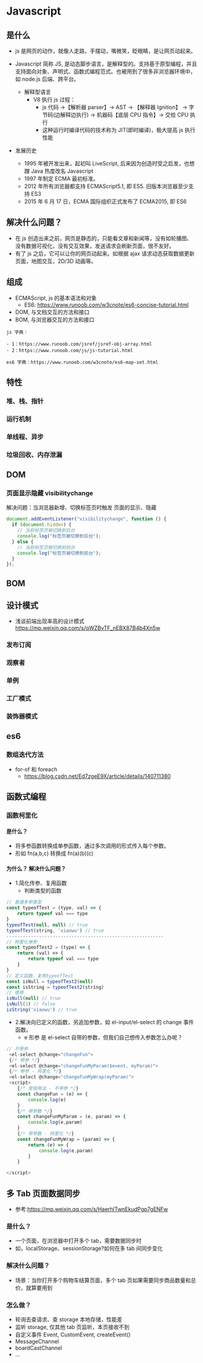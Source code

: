 # Javascript <Badge type="warning" text="doing" />

## 是什么

- js 是网页的动作，就像人走路，手摆动，嘴微笑，眨眼睛，是让网页动起来。
- Javascript 简称 JS, 是动态脚步语言，是解释型的。支持基于原型编程，并且支持面向对象、声明式、函数式编程范式。也被用到了很多非浏览器环境中，如 node.js 后端、跨平台。

  - 解释型语言
    - V8 执行 js 过程：
      - js 代码 ->【解析器 parser】-> AST -> 【解释器 Ignition】 -> 字节码(边解释边执行) -> 机器码【底层 CPU 指令】-> 交给 CPU 执行
      - 这种运行时编译代码的技术称为 JIT(即时编译)，极大提高 js 执行性能

- 发展历史
  - 1995 年被开发出来，起初叫 LiveScript, 后来因为创造时受之启发，也想蹭 Java 热度改名 Javascript
  - 1997 年制定 ECMA 最初标准。
  - 2012 年所有浏览器都支持 ECMAScript5.1, 即 ES5. 旧版本浏览器至少支持 ES3
  - 2015 年 6 月 17 日，ECMA 国际组织正式发布了 ECMA2015, 即 ES6

## 解决什么问题？

- 在 js 创造出来之前，网页是静态的，只能看文章和新闻等，没有如轮播图、没有数据可视化，没有交互效果，发送请求会刷新页面，很不友好。
- 有了 js 之后，它可以让你的网页动起来。如根据 ajax 请求动态获取数据更新页面，地图交互，2D/3D 动画等。

## 组成

- ECMAScript, js 的基本语法和对象
  - ES6: https://www.runoob.com/w3cnote/es6-concise-tutorial.html
- DOM, 与文档交互的方法和接口
- BOM, 与浏览器交互的方法和接口

```text
js 字典：

- 1：https://www.runoob.com/jsref/jsref-obj-array.html
- 2：https://www.runoob.com/js/js-tutorial.html

es6 字典：https://www.runoob.com/w3cnote/es6-map-set.html
```

## 特性

### 堆、栈、指针

### 运行机制

### 单线程、异步

### 垃圾回收、内存泄漏

## DOM

### 页面显示隐藏 visibilitychange

解决问题：当浏览器新增、切换标签页时触发 页面的显示、隐藏

```js
document.addEventListener("visibilitychange", function () {
  if (document.hidden) {
    // 当前标签页被切换到后台
    console.log("标签页被切换到后台");
  } else {
    // 当前标签页被切换到前台
    console.log("标签页被切换到前台");
  }
});
```

## BOM

## 设计模式

- 浅谈前端出现率高的设计模式
  https://mp.weixin.qq.com/s/qWZBvTF_nEBX87B4b4Xn5w

### 发布订阅

### 观察者

### 单例

### 工厂模式

### 装饰器模式

## es6

### 数组迭代方法

- for-of 和 foreach
  - https://blog.csdn.net/Ed7zgeE9X/article/details/140711380

## 函数式编程

### 函数柯里化

#### 是什么？

- 将多参函数转换成单参函数，通过多次调用的形式传入每个参数。
- 形如 fn(a,b,c) 转换成 fn(a)(b)(c)

#### 为什么？ 解决什么问题？

- 1.简化传参、复用函数
  - 判断类型的函数

```js
// 普通多参类型
const typeofTest = (type, val) => {
    return typeof val === type
}
typeofTest(null, null) // true
typeofTest(string, 'xiaowu') // true
----------------------------------------------------------
// 柯里化单参
const typeofTest2 = (type) => {
    return (val) => {
        return typeof val === type
    }
}
// 定义函数，复用typeofTest
const isNull = typeofTest2(null)
const isString = typeofTest2(string)
// 使用
isNull(null) // true
isNull(1) // false
isString('xiaowu') // true
```

- 2.解决向已定义的函数，另追加参数，如 el-input/el-select 的 change 事件函数。
  - e 形参 是 el-select 自带的参数，但我们自己想传入参数怎么办呢？

```js
// 不带参
 <el-select @change="changeFun">
 {/* 带参 */}
 <el-select @change="changeFunMyParam($event, myParam)">
 {/* 带参 - 柯里化 */}
 <el-select @change="changeFunMyWrap(myParam)">
 <script>
    {/* 常规用法 - 不带参 */}
    const changeFun = (e) => {
        console.log(e)
    }
    {/* 带参数 */}
    const changeFunMyParam = (e, param) => {
        console.log(e,param)
    }
    {/* 带参数 - 柯里化 */}
    const changeFunMyWrap = (param) => {
        return (e) => {
            console.log(e,param)
        }
    }

</script>
```

## 多 Tab 页面数据同步

- 参考:https://mp.weixin.qq.com/s/HaerhlTwnEkudPgp7gENFw

### 是什么？

- 一个页面，在浏览器中打开多个 tab，需要数据同步时
- 如，localStorage、sessionStorage?如何在多 tab 间同步变化

### 解决什么问题？

- 场景：当你打开多个购物车结算页面，多个 tab 页如果需要同步商品数量和总价，就算要用到

### 怎么做？

- 轮询去查请求、查 storage 本地存储，性能差
- 监听 storage, 仅其他 tab 页监听，本页接收不到
- 自定义事件 Event, CustomEvent, createEvent()
- MessageChannel
- boardCastChannel
- ...
